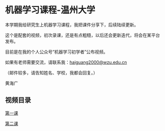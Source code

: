 
# 机器学习课程-温州大学

本学期我给研究生上机器学习课程，我把课件分享下，后续陆续更新。

这个是配套的视频，初次录课，还是有点粗糙，以后还会更新迭代，将会在某平台发布。

目前是在我的个人公众号“机器学习初学者”公布视频。

如果有老师需要交流，请联系我：haiguang2000@wzu.edu.cn

（邮件较多，请告知姓名、学校，我都会回复。）

黄海广

## 视频目录

[第一课](https://mp.weixin.qq.com/s/dnAa6JoFK2QsAOUCH972GA)

[第二课](https://mp.weixin.qq.com/s/drZ3knT7mZMch-a5cTeljg)

